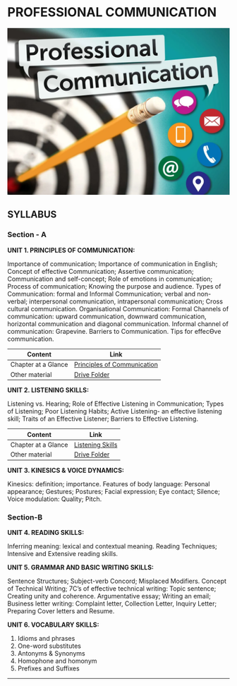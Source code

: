 # PROFESSIONAL COMMUNICATION

![](EDL391_Professional-Communication_72dpi_digital-scaled-e1649703247797.webp)

## SYLLABUS

### Section - A

**UNIT 1. PRINCIPLES OF COMMUNICATION:** 

Importance of communication; Importance of communication in English; 
Concept of effective Communication; Assertive communication; 
Communication and self-concept; Role of emotions in communication; 
Process of communication; Knowing the purpose and audience. Types of 
Communication: formal and Informal Communication; verbal and non-verbal; interpersonal communication, intrapersonal communication; Cross 
cultural communication. Organisational Communication: Formal Channels of 
communication: upward communication, downward communication, 
horizontal communication and diagonal communication. Informal channel 
of communication: Grapevine. Barriers to Communication. Tips for effecƟve 
communication. 

| Content | Link |
|---------|------|
| Chapter at a Glance | [Principles of Communication](https://cg2024-gndec.github.io/communication/) |
| Other material | [Drive Folder](https://drive.google.com/drive/folders/1YlI9PHsUwZLbvxuPAEZxHZnTZ51-9Vje) |

**UNIT 2. LISTENING SKILLS:** 

Listening vs. Hearing; Role of Effective Listening in Communication; Types of 
Listening; Poor Listening Habits; Active Listening- an effective listening skill; 
Traits of an Effective Listener; Barriers to Effective Listening. 


| Content | Link |
|---------|------|
| Chapter at a Glance | [Listening Skills](https://cg2024-gndec.github.io/listening/) |
| Other material | [Drive Folder](https://drive.google.com/drive/folders/1YlI9PHsUwZLbvxuPAEZxHZnTZ51-9Vje) |

**UNIT 3. KINESICS & VOICE DYNAMICS:**
 
Kinesics: definition; importance. Features of body language: Personal 
appearance; Gestures; Postures; Facial expression; Eye contact; Silence; 
Voice modulation: Quality; Pitch. 

### Section-B

**UNIT 4. READING SKILLS:** 

Inferring meaning: lexical and contextual meaning. Reading Techniques; 
Intensive and Extensive reading skills. 

**UNIT 5. GRAMMAR AND BASIC WRITING SKILLS:** 

Sentence Structures; Subject-verb Concord; Misplaced Modifiers. Concept 
of Technical Writing; 7C’s of effective technical writing: Topic sentence; 
Creating unity and coherence. Argumentative essay; Writing an email; 
Business letter writing: Complaint letter, Collection Letter, Inquiry Letter; 
Preparing Cover letters and Resume. 

**UNIT 6. VOCABULARY SKILLS:** 

1. Idioms and phrases 
2. One-word substitutes 
3. Antonyms & Synonyms 
4. Homophone and homonym
5. Prefixes and Suffixes

---
